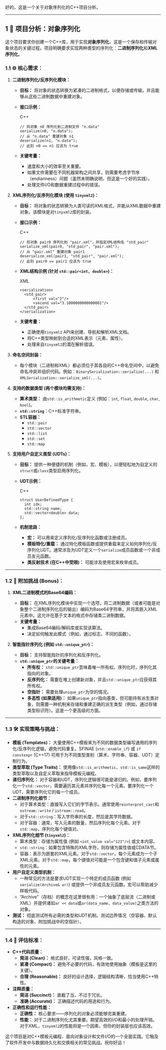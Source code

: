 好的，这是一个关于对象序列化的C++项目分析。

---

## 1 📝 项目分析：对象序列化

这个项目要求你创建一个C++库，用于实现**对象序列化**，这是一个保存和传输对象状态的关键过程。项目明确要求实现两种类型的序列化：**二进制序列化**和**XML序列化**。

### 1.1 ⚙️ 核心需求：

1. **二进制序列化/反序列化模块：**
    
    - **目标：** 将对象的状态转换为紧凑的二进制格式，以便存储或传输，并且能够从这些二进制数据中重建对象。
    - **接口示例：**
        
        C++
        
        ```
        // 将对象 n0 序列化到二进制文件 "n.data"
        serialize(n0, "n.data");
        // 从 "n.data" 重建对象 n1
        deserialize(n1, "n.data");
        // 此刻 n0 == n1 应该为 true
        ```
        
    - **关键考量：**
        - 速度和大小的效率至关重要。
        - 如果文件需要在不同机器架构之间共享，则需要考虑字节序（endianness）问题（虽然未明确说明，但这是一个好的实践）。
        - 处理文件I/O和数据重建过程中的错误。
2. **XML序列化/反序列化模块 (使用 `tinyxml2`)：**
    
    - **目标：** 将对象的状态转换为人类可读的XML格式，并能从XML数据中重建对象。该模块是对`tinyxml2`库的封装。
    - **接口示例：**
        
        C++
        
        ```
        // 将对象 pair0 序列化到 "pair.xml"，并指定XML结构名 "std_pair"
        serialize_xml(pair0, "std_pair", "pair.xml");
        // 从 "pair.xml" 重建对象 pair1
        deserialize_xml(pair1, "std_pair", "pair.xml");
        // 此刻 pair0 == pair1 应该为 true
        ```
        
    - **XML结构示例 (针对 `std::pair<int, double>`)：**
        
        XML
        
        ```
        <serialization>
          <std_pair>
              <first val="2"/>
              <second val="3.1000000000000001"/>
          </std_pair>
        </serialization>
        ```
        
    - **关键考量：**
        - 正确使用`tinyxml2` API来创建、导航和解析XML文档。
        - 将C++类型映射到合适的XML表示（元素、属性）。
        - 处理来自`tinyxml2`的潜在解析错误。
3. **命名空间封装：**
    
    - 每个模块（二进制和XML）都必须位于其各自的C++命名空间中，以避免命名冲突并组织代码。例如：`BinarySerialization::serialize(...)` 和 `XMLSerialization::serialize_xml(...)`。
4. **支持的数据类型 (两个模块均需支持)：**
    
    - **算术类型：** 由`std::is_arithmetic`定义 (例如：`int`, `float`, `double`, `char`, `bool`)。
    - **`std::string`**：C++标准字符串。
    - **STL容器：**
        - `std::pair`
        - `std::vector`
        - `std::list`
        - `std::set`
        - `std::map`
5. **支持用户自定义类型 (UDTs)：**
    
    - **目标：** 提供一种便捷的机制（例如，宏、模板），以便轻松地为自定义的`struct`或`class`类型启用序列化。
    - **UDT示例：**
        
        C++
        
        ```
        struct UserDefinedType {
          int idx;
          std::string name;
          std::vector<double> data;
        };
        ```
        
    - **机制思路：**
        - **宏：** 可以用来定义序列化/反序列化函数或注册成员。
        - **模板特化/重载：** 通过特化模板函数或提供重载来定义如何序列化/反序列化UDT。通常涉及为UDT定义一个`serialize`成员函数或一个非成员友元函数。
        - **类反射技术 (在C++中受限)：** 可能涉及使用宏来枚举成员。

---

### 1.2 🌟 附加挑战 (Bonus)：

1. **XML二进制模式的Base64编码：**
    
    - **目标：** 在XML序列化模块中实现一个选项，将二进制数据（或者可能是对象整个二进制序列化后的输出）编码为Base64字符串，并将其嵌入XML元素中。这允许在基于文本的格式中存储类二进制数据。
    - **关键考量：**
        - 集成Base64编码/解码库或实现该算法。
        - 决定如何触发此模式（例如，通过标志、不同的函数）。
2. **智能指针序列化 (例如 `std::unique_ptr`)：**
    
    - **目标：** 支持智能指针的序列化和反序列化。
    - **`std::unique_ptr`的关键考量：**
        - **所有权：** `std::unique_ptr`意味着唯一所有权。序列化时，序列化其指向的对象。
        - **反序列化：** 需要在堆上创建新对象，并且`std::unique_ptr`应获得其所有权。
        - **空指针：** 需要处理`unique_ptr`为空的情况。
        - **多态性 (如果适用)：** 如果`unique_ptr`指向基类，但可能持有派生类对象，则需要一种机制来存储和重建正确的派生类型（例如，通过存储类型标识符）。这是一个更高级的方面。

---

### 1.3 🛠️ 实现策略与挑战：

- **模板 (Templates)：** 大量使用C++模板来为不同的数据类型编写通用的序列化/反序列化逻辑，避免代码重复。SFINAE (`std::enable_if`) 或 `if constexpr` (C++17) 可用于为不同类型类别（算术、字符串、容器、UDT）定制行为。
- **类型萃取 (Type Traits)：** 使用像`std::is_arithmetic`、`std::is_same`这样的类型萃取以及自定义萃取来指导模板元编程。
- **递归序列化：** 对于容器和UDT，序列化逻辑很可能是递归的。例如，要序列化一个`std::vector`，需要遍历其元素并序列化每一个元素。要序列化一个UDT，需要序列化它的每一个成员。
- **二进制序列化细节：**
    - 对于算术类型：直接写入它们的字节表示。通常使用`reinterpret_cast`和`ostream::write` / `istream::read`。
    - 对于`std::string`：写入字符串的长度，然后是其字符数据。
    - 对于容器：通常，写入元素的数量，然后序列化每个元素。对于`std::map`，序列化每个键值对。
- **XML序列化细节 (`tinyxml2`)：**
    - 算术类型：存储为属性值 (例如 `<int_value val="123"/>`) 或文本内容。
    - `std::string`：如果包含特殊的XML字符，则存储为属性值或CDATA节。
    - 容器：表示为嵌套的XML元素。对于`std::vector`，每个元素成为一个子XML元素。对于`std::map`，每个键值对可能是一个包含键和值子元素或属性的元素。
- **用户自定义类型机制：**
    - 一种常见的方法是要求UDT实现一个特定的成员函数 (例如 `serialize(Archive& ar)`) 或提供一个非成员友元函数。宏可以帮助减少样板代码。
    - “Archive”（存档）的概念在这里很有用：一个抽象了底层流（二进制或XML）并提供诸如`ar << data`或`ar(data_name, data_value)`之类方法的对象。
- **测试：** 彻底测试所有必需的类型和UDT机制。测试边界情况（空容器、默认构造的对象、附加挑战中的空指针）。

---

### 1.4 💯 评估标准：

- **C++代码质量：**
    - **简洁 (Clean)：** 格式良好，可读性强，风格一致。
    - **紧凑 (Compact)：** 避免不必要的代码，有效地使用抽象（模板是这里的关键）。
    - **合理 (Reasonable)：** 良好的设计选择，逻辑结构清晰，恰当使用C++特性。
- **注释质量：**
    - **简洁 (Succinct)：** 直截了当，不过于冗长。
    - **准确 (Accurate)：** 正确描述代码的用途和行为。
- **正确性和运行性能：**
    - **正确性：** 核心要求——序列化的对象必须能够完美重建。
    - **性能：** 对于二进制序列化尤其重要。期望高效的I/O和最小的处理开销。对于XML，`tinyxml2`的性能将是一个因素，但你的封装层也应该高效。

这个项目是对C++模板元编程、面向对象设计和文件I/O的一个全面实践。它触及了软件开发中与数据持久化和交换相关的常见挑战。祝你好运！